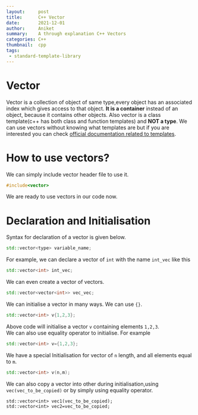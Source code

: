 ```yaml
---
layout:     post
title:      C++ Vector
date:       2021-12-01
author:     Aniket
summary:    A through explanation C++ Vectors
categories: C++
thumbnail:  cpp
tags:
 - standard-template-library
---
```

# Vector
Vector is a collection of object of same type,every object has an associated index which gives access to that object. **It is a container** instead of an object, because it contains other objects. Also vector is a class template(c++ has both class and function templates) and **NOT a type**. We can use vectors without knowing what templates are but if you are interested you can check [official documentation related to templates][1].

# How to use vectors?
We can simply include vector header file to use it.
```cpp
#include<vector>
```
We are ready to use vectors in our code now.

# Declaration and Initialisation
Syntax for declaration of a vector is given below.
```cpp
std::vector<type> variable_name;
```
For example, we can declare a vector of `int` with the name `int_vec` like this
```cpp
std::vector<int> int_vec;
```
We can even create a vector of vectors.
```cpp
std::vector<vector<int>> vec_vec;
```
We can initialise a vector in many ways. We can use `{}`.
```cpp
std::vector<int> v{1,2,3};
```
Above code will initialise a vector `v` containing elements `1,2,3`. \
We can also use equality operator to initialise. For example
```cpp
std::vector<int> v={1,2,3};
```
We have a special Initialisation for vector of `n` length, and all elements equal to `m`.
```cpp
std::vector<int> v(n,m);
```
We can also copy a vector into other during initialisation,using `vec(vec_to_be_copied)` or by simply using equality operator.
```
std::vector<int> vec1(vec_to_be_copied);
std::vector<int> vec2=vec_to_be_copied;
```

[1]: https://en.cppreference.com/w/cpp/language/templates